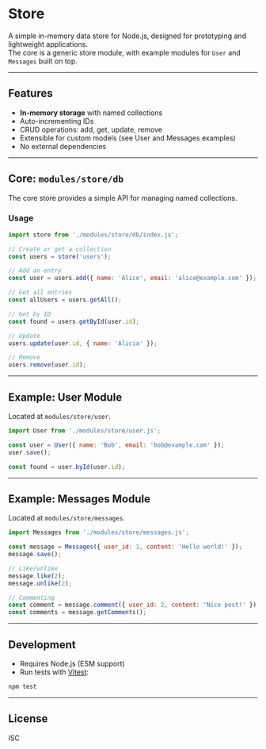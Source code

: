 # Store

A simple in-memory data store for Node.js, designed for prototyping and lightweight applications.  
The core is a generic store module, with example modules for `User` and `Messages` built on top.

---

## Features

- **In-memory storage** with named collections
- Auto-incrementing IDs
- CRUD operations: add, get, update, remove
- Extensible for custom models (see User and Messages examples)
- No external dependencies

---

## Core: `modules/store/db`

The core store provides a simple API for managing named collections.

### Usage

```js
import store from './modules/store/db/index.js';

// Create or get a collection
const users = store('users');

// Add an entry
const user = users.add({ name: 'Alice', email: 'alice@example.com' });

// Get all entries
const allUsers = users.getAll();

// Get by ID
const found = users.getById(user.id);

// Update
users.update(user.id, { name: 'Alicia' });

// Remove
users.remove(user.id);
```

---

## Example: User Module

Located at `modules/store/user`.

```js
import User from './modules/store/user.js';

const user = User({ name: 'Bob', email: 'bob@example.com' });
user.save();

const found = user.byId(user.id);
```

---

## Example: Messages Module

Located at `modules/store/messages`.

```js
import Messages from './modules/store/messages.js';

const message = Messages({ user_id: 1, content: 'Hello world!' });
message.save();

// Like/unlike
message.like(2);
message.unlike(2);

// Commenting
const comment = message.comment({ user_id: 2, content: 'Nice post!' });
const comments = message.getComments();
```

---

## Development

- Requires Node.js (ESM support)
- Run tests with [Vitest](https://vitest.dev/):

```sh
npm test
```

---

## License

ISC